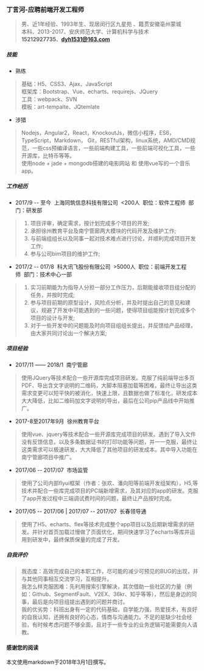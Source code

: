 ###  丁言河-应聘前端开发工程师
> 男、近1年经验、1993年生、现居闵行区九星苑 、籍贯安徽亳州蒙城  
> 本科、2013-2017、安庆师范大学、计算机科学与技术  
> **15212927735**、**dyh1531@163.com**    

##### 技能
+ 熟练

> 基础：H5、CSS3、Ajax、JavaScript  
> 框架库：Bootstrap、Vue、echarts、requirejs、JQuery  
> 工具：webpack、SVN  
> 模板：art-tempalte、JQtemlate

+ 涉猎

> Nodejs，Angular2，React，KnockoutJs，微信小程序，ES6，TypeScript，Markdown， Git，RESTful架构，linux系统，AMD/CMD规范，一些css预编译语言，一些前端构建工具，一些前端可视化工具，一些开源库，比特币等等。  
> 使用node + jade + mongodb搭建的电影网站 和 使用vue写的一个音乐app。

##### 工作经历

+ 2017/9&nbsp;--&nbsp;至今&nbsp;&nbsp;上海同筑信息科技有限公司&nbsp;&nbsp;<200人&nbsp;&nbsp;职位：软件工程师&nbsp;&nbsp;部门：研发部

> 1. 项目评审，确定需求，按计划完成多个项目的开发;
> 2. 承担徐州教育平台及南宁管廊两大模块的代码开发及维护工作;
> 3. 与前端组组长以及同事一起对技术难点进行讨论，并顺利完成项目开发工作;
> 4. 参与公司bim项目的维护工作;

+ 2017/2&nbsp;--&nbsp;017/8&nbsp;&nbsp;科大讯飞股份有限公司&nbsp;&nbsp;>5000人&nbsp;&nbsp;职位：前端开发工程师&nbsp;&nbsp;部门：技术中心一部

> 1. 实习前期能为为指导人分担一部分工作压力，后期能接收项目组分配的任务，并按时完成;
> 2. 参与项目前期的原型设计，风险点分析，并及时提出自己的意见和建议，规避了开发中可能遇到的一些问题，使得项目组能按计划完成多个项目的设计与开发;
> 3. 对于一些开发中的问题能及时向项目组组长提出，并反馈给产品经理，由大家共同讨论出一个解决方案;

##### 项目经验

+ 2017/11 —— 2018/1&nbsp;&nbsp;南宁管廊

> 使用JQuery等技术配合一些开源库完成项目研发。克服了纯前端导出多页PDF、导出含文字说明的二维码，大脚本阻塞加载等困难，最终让导出这类需求变更可以短平快的被消化，快速上限，且数据也做了标准化，研发成本大大降低，比如二维码加文字说明的导出，最后在公司pip产品线中开始推广。

+ 2017-8至2017年9月&nbsp;&nbsp;徐州教育平台

> 使用vue、jquery等技术配合一些开源库完成项目的研发。遇到了导入文件没有反馈信息，以及多条数据证书的打印功能等问题，并一一克服，最终让这类需求可以极速研发，大大降低了其他项目的研发成本。其中导入功能在南宁管廊项目中推广。

+ 2017/06 -- 2017/07&nbsp;&nbsp;市场监管

> 使用了公司内部flyui框架（作者：张欢、潘向阳等前端开发组架构），H5,等技术并配合一些库完成项目的PC端新增需求，及其对应的app的研发。克服了app开发过程中三端调试费时间的问题，最终让产品按时完成。

+ 2017/05&nbsp;--&nbsp;2017/06&nbsp;|&nbsp;2017/07&nbsp;--&nbsp;2017/07&nbsp;&nbsp;长春领导通

> 使用了H5、echarts、flex等技术完成整个app项目以及后期新增需求的研发。并针对首页加载过慢做了页面优化，期间快速学习了echarts等库并运用到研发中，最终保质保量的完成了开发。

##### 自我评价  
> 我态度：高效完成自己的本职工作，尽可能的减少可预见的BUG的出现，并与其他同事相互交流学习，互相提升。    
> 我怎么样克服困难：先利用搜索引擎解决，其次借助一些社区的力量（例如：Github、SegmentFault、V2EX、36kr、知乎等等），然后是身边的同事，最后是向项目组提出遇到的问题并商讨。  
> 我的优劣势：科班出身有一定的代码基础，自学能力强，热爱技术，有良好的自我认知，还拥有良好的心态，情商与沟通能力。不足的是缺少社会经验，有时候考虑问题不够全面，且对于一些专业的业务逻辑可能需要向人请教。  

#### 感谢您的阅读
 本文使用markdown于2018年3月1日撰写。
